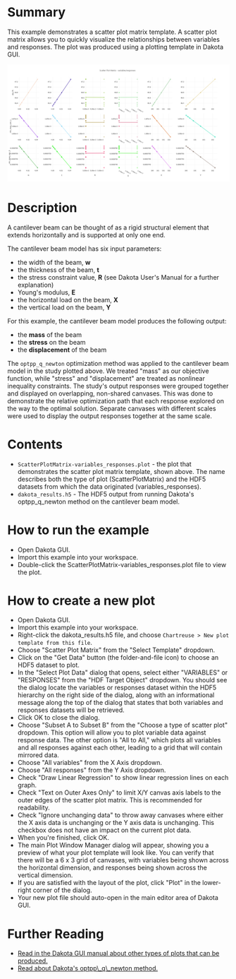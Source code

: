 # Summary

This example demonstrates a scatter plot matrix template.  A scatter plot matrix allows you to quickly visualize the relationships between variables and responses.  The plot was produced using a plotting template in Dakota GUI.

![alt text](img/ScatterPlotMatrix.png "Example plot")

# Description

A cantilever beam can be thought of as a rigid structural element that extends horizontally and is supported at only one end.

The cantilever beam model has six input parameters:

 - the width of the beam, **w**
 - the thickness of the beam, **t**
 - the stress constraint value, **R** (see Dakota User's Manual for a further explanation)
 - Young's modulus, **E**
 - the horizontal load on the beam, **X**
 - the vertical load on the beam, **Y**

For this example, the cantilever beam model produces the following output:

 - the **mass** of the beam
 - the **stress** on the beam
 - the **displacement** of the beam

The `optpp_q_newton` optimization method was applied to the cantilever beam model in the study plotted above.  We treated "mass" as our objective function, while "stress" and "displacement" are treated as nonlinear inequality constraints.  The study's output responses were grouped together and displayed on overlapping, non-shared canvases.  This was done to demonstrate the relative optimization path that each response explored on the way to the optimal solution.  Separate canvases with different scales were used to display the output responses together at the same scale. 

# Contents

- `ScatterPlotMatrix-variables_responses.plot` - the plot that demonstrates the scatter plot matrix template, shown above.  The name describes both the type of plot (ScatterPlotMatrix) and the HDF5 datasets from which the data originated (variables_responses).
- `dakota_results.h5` - The HDF5 output from running Dakota's optpp\_q\_newton method on the cantilever beam model.

# How to run the example

- Open Dakota GUI.
- Import this example into your workspace.
- Double-click the ScatterPlotMatrix-variables_responses.plot file to view the plot.

# How to create a new plot

- Open Dakota GUI.
- Import this example into your workspace.
- Right-click the dakota_results.h5 file, and choose `Chartreuse > New plot template from this file`.
- Choose "Scatter Plot Matrix" from the "Select Template" dropdown.
- Click on the "Get Data" button (the folder-and-file icon) to choose an HDF5 dataset to plot.
- In the "Select Plot Data" dialog that opens, select either "VARIABLES" or "RESPONSES" from the "HDF Target Object" dropdown.  You should see the dialog locate the variables or responses dataset within the HDF5 hierarchy on the right side of the dialog, along with an informational message along the top of the dialog that states that both variables and responses datasets will be retrieved.
- Click OK to close the dialog.
- Choose "Subset A to Subset B" from the "Choose a type of scatter plot" dropdown.  This option will allow you to plot variable data against response data.  The other option is "All to All," which plots all variables and all responses against each other, leading to a grid that will contain mirrored data.
- Choose "All variables" from the X Axis dropdown.
- Choose "All responses" from the Y Axis dropdown.
- Check "Draw Linear Regression" to show linear regression lines on each graph.
- Check "Text on Outer Axes Only" to limit X/Y canvas axis labels to the outer edges of the scatter plot matrix.  This is recommended for readability.
- Check "Ignore unchanging data" to throw away canvases where either the X axis data is unchanging or the Y axis data is unchanging.  This checkbox does not have an impact on the current plot data.
- When you're finished, click OK.
- The main Plot Window Manager dialog will appear, showing you a preview of what your plot template will look like.  You can verify that there will be a 6 x 3 grid of canvases, with variables being shown across the horizontal dimension, and responses being shown across the vertical dimension.
- If you are satisfied with the layout of the plot, click "Plot" in the lower-right corner of the dialog.
- Your new plot file should auto-open in the main editor area of Dakota GUI.

# Further Reading

- [Read in the Dakota GUI manual about other types of plots that can be produced.](https://dakota.sandia.gov/content/chartreuse-1)
- [Read about Dakota's optpp\\_q\\_newton method.](https://dakota.sandia.gov//sites/default/files/docs/latest_release/html-ref/method-optpp_q_newton.html)